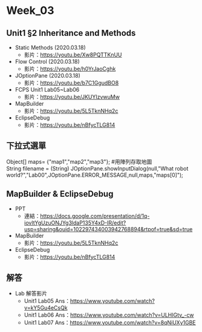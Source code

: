 # Week_03

## Unit1 §2 Inheritance and Methods
   * Static Methods (2020.03.18)
      * 影片：https://youtu.be/Xw8PQTTKnUU
   * Flow Control (2020.03.18)       
      * 影片：https://youtu.be/h0YrJaoCghk
   * JOptionPane (2020.03.18) 
      * 影片：https://youtu.be/b7C1GgudBO8
   * FCPS Unit1 Lab05~Lab06
      * 影片：https://youtu.be/JKUYIzvwuMw
   * MapBuilder
      * 影片：https://youtu.be/5L5TknNHq2c
   * EclipseDebug
      * 影片：https://youtu.be/nBfycTLG814
      
## 下拉式選單
Object[] maps= {"map1","map2","map3"};  #用陣列存取地圖  
String filename = (String) JOptionPane.showInputDialog(null,"What robot world?","Lab00",JOptionPane.ERROR_MESSAGE,null,maps,"maps[0]");  


## MapBuilder & EclipseDebug
 * PPT
    * 連結：https://docs.google.com/presentation/d/1q-iovltYgUzuONJYg3ldaP135Y4xD-IR/edit?usp=sharing&ouid=102297434003942768894&rtpof=true&sd=true
 * MapBuilder
    * 影片：https://youtu.be/5L5TknNHq2c
 * EclipseDebug
    * 影片：https://youtu.be/nBfycTLG814

 
## 解答
  * Lab 解答影片
      * Unit1 Lab05 Ans：https://www.youtube.com/watch?v=kY5Gu4eCsQk
      * Unit1 Lab06 Ans：https://www.youtube.com/watch?v=ULHIGtv_-cw
      * Unit1 Lab07 Ans：https://www.youtube.com/watch?v=8qNiUXy1GBE
